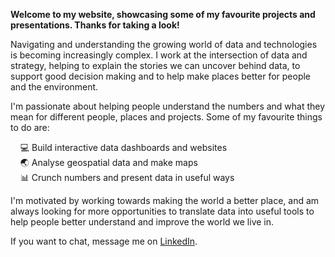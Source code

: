 **Welcome to my website, showcasing some of my favourite projects and presentations. Thanks for taking a look!**

Navigating and understanding the growing world of data and technologies is becoming increasingly complex. I work at the 
intersection of data and strategy, helping to explain the stories we can uncover behind data, to support good decision 
making and to help make places better for people and the environment. 

I'm passionate about helping people understand the numbers and what they mean for different people, places and projects. 
Some of my favourite things to do are:

&nbsp;&nbsp;&nbsp;&nbsp;💻 Build interactive data dashboards and websites  
&nbsp;&nbsp;&nbsp;&nbsp;🌏 Analyse geospatial data and make maps  
&nbsp;&nbsp;&nbsp;&nbsp;📊 Crunch numbers and present data in useful ways 

I'm motivated by working towards making the world a better place, and am always looking for more opportunities to translate data into useful tools to help people better understand and improve the world we live in.

If you want to chat, message me on [LinkedIn](https://www.linkedin.com/in/danielle-gatland/).